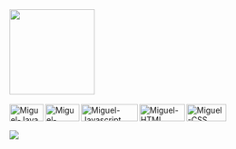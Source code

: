 <div align="left">
  <a href="https://github.com/zipmiguel">
  <img height="150em" src="https://github-readme-stats.vercel.app/api?username=zipmiguel&show_icons=true&theme=dark&include_all_commits=true&count_private=true"/>
</div>
<div stryle="display: inline_block"><br>
  <img align="left" alt=Miguel-Java height="30" width="60" src="https://img.shields.io/badge/Java-ED8B00?style=for-the-badge&logo=java&logoColor=white">
  <img align="left" alt=Miguel-MySQL height="30" width="60" src="https://img.shields.io/badge/MySQL-00000F?style=for-the-badge&logo=mysql&logoColor=white">
  <img align="left" alt=Miguel-Javascript height="30" width="100" src="https://img.shields.io/badge/JavaScript-F7DF1E?style=for-the-badge&logo=javascript&logoColor=black">
  <img align="left" alt=Miguel-HTML height="30" width="80" src="https://img.shields.io/badge/HTML5-E34F26?style=for-the-badge&logo=html5&logoColor=white">
  <img align="left" alt=Miguel-CSS height="30" width="70" src="https://img.shields.io/badge/CSS3-1572B6?style=for-the-badge&logo=css3&logoColor=white"><br />
</div>
    
  ##
 
<div> 
   <a href="https://www.linkedin.com/in/miguel-philippi-a437551b4/" target="_blank"><img src="https://img.shields.io/badge/-LinkedIn-%230077B5?style=for-the-badge&logo=linkedin&logoColor=white" target="_blank"></a> 
  
<!--   ![Snake animation](https://github.com/zipmiguel/zipmiguel/blob/output/github-contribution-grid-snake.svg) -->
  
<div> 
